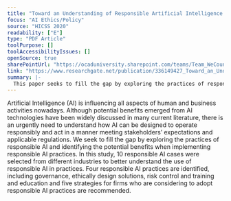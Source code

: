 ```yaml
---
title: "Toward an Understanding of Responsible Artificial Intelligence Practices"
focus: "AI Ethics/Policy"
source: "HICSS 2020"
readability: ["E"]
type: "PDF Article"
toolPurpose: []
toolAccessibilityIssues: []
openSource: true
sharePointUrl: "https://ocaduniversity.sharepoint.com/teams/Team_WeCount/Shared%20Documents/Resources%20and%20Tools/Literature%20(curated)/Toward%20an%20Understanding%20of%20Responsible%20Artificial%20Intelligence%20Practices.pdf"
link: "https://www.researchgate.net/publication/336149427_Toward_an_Understanding_of_Responsible_Artificial_Intelligence_Practices"
summary: |-
  This paper seeks to fill the gap by exploring the practices of responsible AI and identifying the potential benefits when implementing responsible AI practices. 
---
```

Artificial Intelligence (AI) is influencing all aspects of human and business activities nowadays. Although potential benefits emerged from AI technologies have been widely discussed in many current literature, there is an urgently need to understand how AI can be designed to operate responsibly and act in a manner meeting stakeholders’ expectations and applicable regulations. We seek to fill the gap by exploring the practices of responsible AI and identifying the potential benefits when implementing responsible AI practices. In this study, 10 responsible AI cases were selected from different industries to better understand the use of responsible AI in practices. Four responsible AI practices are identified, including governance, ethically design solutions, risk control and training and education and five strategies for firms who are considering to adopt responsible AI practices are recommended.
